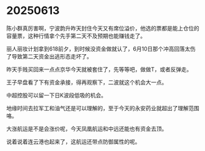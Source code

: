 # 20250613

陈小群真厉害啊，宁波韵升昨天封住今天又有席位溢价，他选的票都是能上仓位的容量票，这种行情拿个先手第二天不及预期也能赚钱走了。

丽人丽妆计划拿到618前夕，到时候没资金做就认了，6月10日那个冲高回落太伤了导致第二天资金出逃形态走坏了。

昨天手贱买回来一点点京华今天就被套住了，先等等吧，做做T，或者反弹走。

王子早盘看了下有资金承接，得再观察下，二波就这个机会大一点。

中超控股可以留一下日K波段低吸的机会。

地缘时间去拉军工和油气还是可以理解的，至于今天的永安药业就超出了理解范围咯。

大涨航运是不是会涨价呢，今天凤凰航运和中远还能也有资金去顶。

说着说着连云港也起来了，这航运还带点防御属性的呢。
